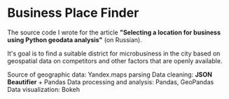 # Business Place Finder

The source code I wrote for the article **"Selecting a location for business using Python geodata analysis"** (on Russian).

It's goal is to find a suitable district for microbusiness in the city based on geospatial data on competitors and other factors that are openly available.

Source of geographic data: Yandex.maps parsing
Data cleaning: **JSON Beautifier** + Pandas
Data processing and analysis: Pandas, GeoPandas
Data visualization: Bokeh